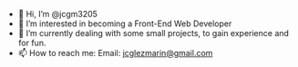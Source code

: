 - 👋 Hi, I’m @jcgm3205
- 👀 I’m interested in becoming a Front-End Web Developer
- 🌱 I’m currently dealing with some small projects, to gain experience and for fun.
- 📫 How to reach me: 
  Email: jcglezmarin@gmail.com

<!---
jcgm3205/jcgm3205 is a ✨ special ✨ repository because its `README.md` (this file) appears on your GitHub profile.
You can click the Preview link to take a look at your changes.
--->
